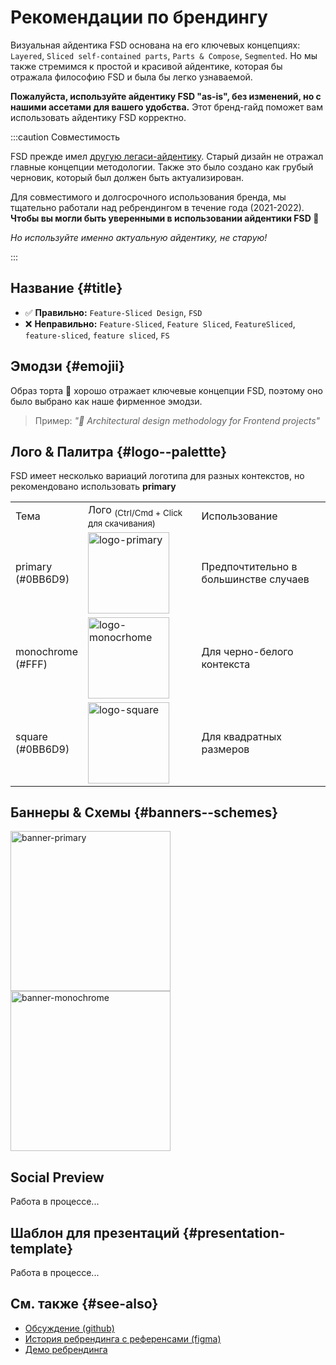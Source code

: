 # Рекомендации по брендингу

Визуальная айдентика FSD основана на его ключевых концепциях: `Layered`, `Sliced self-contained parts`, `Parts & Compose`, `Segmented`.
Но мы также стремимся к простой и красивой айдентике, которая бы отражала философию FSD и была бы легко узнаваемой.

**Пожалуйста, используйте айдентику FSD "as-is", без изменений, но с нашими ассетами для вашего удобства.** Этот бренд-гайд поможет вам использовать айдентику FSD корректно.

:::caution Совместимость

FSD прежде имел [другую легаси-айдентику](https://drive.google.com/drive/folders/11Y-3qZ_C9jOFoW2UbSp11YasOhw4yBdl?usp=sharing). Старый дизайн не отражал главные концепции методологии. Также это было создано как грубый черновик, который был должен быть актуализирован.

Для совместимого и долгосрочного использования бренда, мы тщательно работали над ребрендингом в течение года (2021-2022). **Чтобы вы могли быть уверенными в использовании айдентики FSD 🍰**

*Но используйте именно актуальную айдентику, не старую!*

:::

## Название {#title}

- ✅ **Правильно:** `Feature-Sliced Design`, `FSD`
- ❌ **Неправильно:** `Feature-Sliced`, `Feature Sliced`, `FeatureSliced`, `feature-sliced`, `feature sliced`, `FS`

## Эмодзи {#emojii}

Образ торта 🍰 хорошо отражает ключевые концепции FSD, поэтому оно было выбрано как наше фирменное эмодзи.

> Пример: *"🍰 Architectural design methodology for Frontend projects"*

## Лого & Палитра {#logo--palettte}

FSD имеет несколько вариаций логотипа для разных контекстов, но рекомендовано использовать **primary**

<!-- FIXME: refactor; use as Brand component for? -->
<!-- FIXME: Fix downloading -->

<table style={{ textAlign: "center" }}>
    <tr>
        <td>Тема</td>
        <td>Лого <sub style={{ color: "gray", display: "block" }}>(Ctrl/Cmd + Click для скачивания)</sub></td>
        <td>Использование</td>
    </tr>
    <tr>
        <td style={{ color: "#FFF", background: "#0BB6D9" }}>primary <br/> (#0BB6D9)</td>
        <td><a href="/img/brand/logo-primary.png" download><img src="/img/brand/logo-primary.png" height="130" alt="logo-primary" /></a></td>
        <td>Предпочтительно в большинстве случаев</td>
    </tr>
    <tr>
        <td style={{ color: "#000", background: "#FFF" }}>monochrome <br /> (#FFF)</td>
        <td style={{ color: "#000", background: "#242526" }}><a href="/img/brand/logo-monochrome.png" download><img src="/img/brand/logo-monochrome.png" height="130" alt="logo-monocrhome" /></a></td>
        <td>Для черно-белого контекста</td>
    </tr>
    <tr>
        <td style={{ color: "#FFF", background: "#0BB6D9" }}>square <br/> (#0BB6D9)</td>
        <td><a href="/img/brand/logo-square.png" download><img src="/img/brand/logo-square.png" height="130" alt="logo-square" /></a></td>
        <td>Для квадратных размеров</td>
    </tr>
</table>

## Баннеры & Схемы {#banners--schemes}

<a href="/img/brand/banner-primary.jpg" download><img src="/img/brand/banner-primary.jpg" height="256" alt="banner-primary" /></a>
<a href="/img/brand/banner-monochrome.jpg" download><img src="/img/brand/banner-monochrome.jpg" height="256" alt="banner-monochrome" /></a>

## Social Preview

Работа в процессе...

## Шаблон для презентаций {#presentation-template}

Работа в процессе...

## См. также {#see-also}

- [Обсуждение (github)](https://github.com/feature-sliced/documentation/discussions/399)
- [История ребрендинга с референсами (figma)](https://www.figma.com/file/RPphccpoeasVB0lMpZwPVR/FSD-Brand?node-id=0%3A1)
- [Демо ребрендинга](https://rebrand-sliced.netlify.app/en/)
